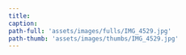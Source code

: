 ```yaml
---
title:
caption:
path-full: 'assets/images/fulls/IMG_4529.jpg'
path-thumb: 'assets/images/thumbs/IMG_4529.jpg'
---
```

